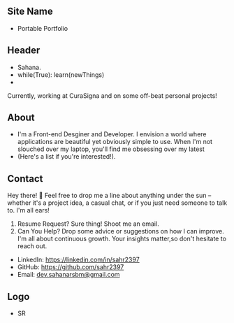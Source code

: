 ## Site Name
- Portable Portfolio

## Header
- Sahana.
- while(True): learn(newThings)
- 
Currently, working at CuraSigna and on some off-beat personal projects!



## About
- I'm a Front-end Desginer and Developer. I envision a world where applications are beautiful yet obviously simple to use. When I'm not slouched over my laptop, you'll find me obsessing over my latest
- (Here's a list if you're interested!).

## Contact
Hey there! 👋 Feel free to drop me a line about anything under the sun – whether it's a project idea, a casual chat, or if you just need someone to talk to. I'm all ears! 
1. Resume Request? Sure thing! Shoot me an email.  
2. Can You Help? Drop some advice or suggestions on how I can improve. I'm all about continuous growth. Your insights matter,so don't hesitate to reach out.
- LinkedIn: https://linkedin.com/in/sahr2397
- GitHub: https://github.com/sahr2397
- Email: dev.sahanarsbm@gmail.com

## Logo
- SR